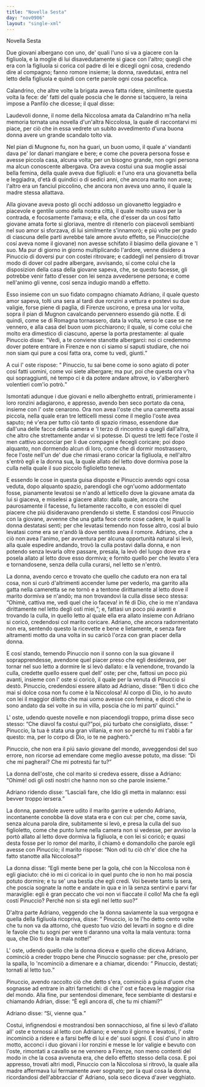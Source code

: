 ```yaml
---
title: "Novella Sesta"
day: "nov0906"
layout: "single-xml"
---
```

<div id="nov0906" type="novella" who="panfilo">
<head>Novella Sesta</head>
<argument>
<p>
<milestone id="p09060001"/>Due giovani albergano con uno, de' quali l'uno si va a giacere con la figliuola, e la moglie di lui disavedutamente si giace con l'altro; quegli che era con la figliuola si corica col padre di lei e dicegli ogni cosa, credendo dire al compagno; fanno romore insieme; la donna, ravedutasi, entra nel letto della figliuola e quindi con certe parole ogni cosa pacefica.</p>
</argument>
<div3 type="commentary" who="author">
<p>
<milestone id="p09060002"/>
<name persref="calandrino" type="person">Calandrino</name>, che altre volte la brigata aveva fatta ridere, similmente questa volta la fece: de' fatti del quale poscia che le donne si tacquero, 
            <name persref="emilia" type="person">la reina</name> impose a 
            <name persref="panfilo" type="person">Panfilo</name> che dicesse; il qual disse:</p>
</div3>
<div3 type="commentary" who="panfilo">
<p>
<milestone id="p09060003"/>Laudevoli donne, il nome della 
            <name persref="niccolosa" type="person">Niccolosa</name> amata da 
            <name persref="calandrino" type="person">Calandrino</name> m'ha nella memoria tornata una novella d'un'altra 
            <name persref="niccolosa-0906" type="person">Niccolosa</name>, la quale di raccontarvi mi piace, per ciò che in essa vedrete un subito avvedimento d'una buona donna avere un grande scandalo tolto via.</p>
</div3>
<p>
<milestone id="p09060004"/>Nel pian di 
          <name placeref="mugnone" type="place">Mugnone</name> fu, non ha guari, un buon uomo, il quale a' viandanti dava pe' lor danari mangiare e bere; e come che povera persona fosse e avesse piccola casa, alcuna volta; per un bisogno grande, non ogni persona ma alcun conoscente albergava. 
          <milestone id="p09060005"/>Ora aveva costui una sua moglie assai bella femina, della quale aveva due figliuoli: e l'uno era una giovanetta bella e leggiadra, d'età di quindici o di sedici anni, che ancora marito non avea; l'altro era un fanciul piccolino, che ancora non aveva uno anno, il quale la madre stessa allattava.</p>
<p>
<milestone id="p09060006"/>Alla giovane aveva posto gli occhi addosso un giovanetto leggiadro e piacevole e gentile uomo della nostra città, il quale molto usava per la contrada, e focosamente l'amava; e ella, che d'esser da un cosí fatto giovane amata forte si gloriava, mentre di ritenerlo con piacevoli sembianti nel suo amor si sforzava, di lui similmente s'innamorò; e piú volte per grado di ciascuna delle parti avrebbe tale amore avuto effetto, se 
          <name persref="pinuccio" type="person">Pinuccio</name>(che cosí aveva nome il giovane) non avesse schifato il biasimo della giovane e 'l suo. 
          <milestone id="p09060007"/>Ma pur di giorno in giorno multiplicando l'ardore, venne disidero a 
          <name persref="pinuccio" type="person">Pinuccio</name> di doversi pur con costei ritrovare; e caddegli nel pensiero di trovar modo di dover col padre albergare, avvisando, sí come colui che la disposizion della casa della giovane sapeva, che, se questo facesse, gli potrebbe venir fatto d'esser con lei senza avvedersene persona; e come nell'animo gli venne, cosí senza indugio mandò a effetto.</p>
<p>
<milestone id="p09060008"/>Esso insieme con un suo fidato compagno chiamato 
          <name persref="adriano" type="person">Adriano</name>, il quale questo amor sapeva, tolti una sera al tardi due ronzini a vettura e postevi su due valigie, forse piene di paglia, di 
          <name placeref="firenze" type="place">Firenze</name> uscirono, e presa una lor volta, sopra il pian di 
          <name placeref="mugnone" type="place">Mugnon</name> cavalcando pervennero essendo già notte. 
          <milestone id="p09060009"/>E di quindi, come se di 
          <name placeref="romagna" type="place">Romagna</name> tornassero, data la volta, verso le case se ne vennero, e alla casa del buon uom picchiarono; il quale, sí come colui che molto era dimestico di ciascuno, aperse la porta prestamente: al quale 
          <name persref="pinuccio" type="person">Pinuccio</name> disse: 
          <q direct="unspecified" who="pinuccio">Vedi, a te conviene stanotte albergarci: noi ci credemmo dover potere entrare in 
          <name placeref="firenze" type="place">Firenze</name> e non ci siamo sí saputi studiare, che noi non siam qui pure a cosí fatta ora, come tu vedi, giunti.</q></p>
<p>
<milestone id="p09060010"/>A cui l'
          <name persref="oste-0906" type="person">oste</name> rispose: 
          <q direct="unspecified" who="oste-0906">
<name persref="pinuccio" type="person">Pinuccio</name>, tu sai bene come io sono agiato di poter cosí fatti uomini, come voi siete albergare; ma pur, poi che questa ora v'ha qui sopraggiunti, né tempo ci è da potere andare altrove, io v'albergherò volentieri com'io potrò.</q></p>
<p>
<milestone id="p09060011"/>Ismontati adunque i due giovani e nello alberghetto entrati, primieramente i loro ronzini adagiarono, e appresso, avendo ben seco portato da cena, insieme con l'
          <name persref="oste-0906" type="person">oste</name> cenarono. Ora non avea l'oste che una cameretta assai piccola, nella quale eran tre letticelli messi come il meglio l'oste avea saputo; né v'era per tutto ciò tanto di spazio rimaso, essendone due dall'una delle facce della camera e 'l terzo di rincontro a quegli dall'altra, che altro che strettamente andar vi si potesse. 
          <milestone id="p09060012"/>Di questi tre letti fece l'oste il men cattivo acconciar per li due compagni e fecegli coricare; poi dopo alquanto, non dormendo alcun di loro, come che di dormir mostrassero, fece l'oste nell'un de' due che rimasi erano coricar la figliuola, e nell'altro s'entrò egli e la 
          <name persref="donna-0906" type="person">donna</name> sua, la quale allato del letto dove dormiva pose la culla nella quale il suo piccolo figlioletto teneva.</p>
<p>
<milestone id="p09060013"/>E essendo le cose in questa guisa disposte e 
          <name persref="pinuccio" type="person">Pinuccio</name> avendo ogni cosa veduta, dopo alquanto spazio, parendogli che ogn'uomo addormentato fosse, pianamente levatosi se n'andò al letticello dove la giovane amata da lui si giaceva, e miselesi a giacere allato: dalla quale, ancora che paurosamente il facesse, fu lietamente raccolto, e con essolei di quel piacere che piú disideravano prendendo si stette. 
          <milestone id="p09060014"/>E standosi cosí 
          <name persref="pinuccio" type="person">Pinuccio</name> con la giovane, avvenne che una gatta fece certe cose cadere, le quali la 
          <name persref="donna-0906" type="person">donna</name> destatasi sentí; per che levatasi temendo non fosse altro, cosí al buio levatasi come era se n'andò là dove sentito avea il romore. 
          <milestone id="p09060015"/>
<name persref="adriano" type="person">Adriano</name>, che a ciò non avea l'animo, per avventura per alcuna opportunità natural si levò, alla quale espedire andando, trovò la culla postavi dalla donna, e non potendo senza levarla oltre passare, presala, la levò del luogo dove era e posela allato al letto dove esso dormiva; e fornito quello per che levato s'era e tornandosene, senza della culla curarsi, nel letto se n'entrò.</p>
<p>
<milestone id="p09060016"/>La 
          <name persref="donna-0906" type="person">donna</name>, avendo cerco e trovato che quello che caduto era non era tal cosa, non si curò d'altrimenti accender lume per vederlo, ma garrito alla gatta nella cameretta se ne tornò e a tentone dirittamente al letto dove il marito dormiva se n'andò; ma non trovandovi la culla disse seco stessa: 
          <q direct="unspecified" who="donna-0906">Ohimè, cattiva me, vedi quel che io faceva! in fé di Dio, che io me n'andava dirittamente nel letto degli osti miei,</q>; 
          <milestone id="p09060017"/>e, fattasi un poco piú avanti e trovando la culla, in quello letto al quale ella era allato insieme con 
          <name persref="adriano" type="person">Adriano</name> si coricò, credendosi col marito coricare. 
          <name persref="adriano" type="person">Adriano</name>, che ancora radormentato non era, sentendo questo la ricevette e bene e lietamente, e senza fare altramenti motto da una volta in su caricò l'orza con gran piacer della donna.</p>
<p>
<milestone id="p09060018"/>E cosí stando, temendo 
          <name persref="pinuccio" type="person">Pinuccio</name> non il sonno con la sua giovane il soprapprendesse, avendone quel piacer preso che egli desiderava, per tornar nel suo letto a dormire le si levò dallato: e là venendone, trovando la culla, credette quello essere quel dell'
          <name persref="oste-0906" type="person">oste</name>; per che, fattosi un poco piú avanti, insieme con l'
          <name persref="oste-0906" type="person">oste</name> si coricò, il quale per la venuta di 
          <name persref="pinuccio" type="person">Pinuccio</name> si destò. 
          <milestone id="p09060019"/>
<name persref="pinuccio" type="person">Pinuccio</name>, credendosi essere allato ad 
          <name persref="adriano" type="person">Adriano</name>, disse: 
          <q direct="unspecified" who="pinuccio">Ben ti dico che mai sí dolce cosa non fu come è la 
          <name persref="niccolosa-0906" type="person">Niccolosa</name>! Al corpo di Dio, io ho avuto con lei il maggior diletto che mai uomo avesse con femina, e dicoti che io sono andato da sei volte in su in villa, poscia che io mi parti' quinci.</q></p>
<p>
<milestone id="p09060020"/>L'
          <name persref="oste-0906" type="person">oste</name>, udendo queste novelle e non piacendogli troppo, prima disse seco stesso: 
          <q direct="unspecified" who="oste-0906">Che diavol fa costui qui?</q>poi, piú turbato che consigliato, disse: 
          <q direct="unspecified" who="oste-0906">
<name persref="pinuccio" type="person">Pinuccio</name>, la tua è stata una gran villania, e non so perché tu mi t'abbi a far questo: ma, per lo corpo di Dio, io te ne pagherò.</q></p>
<p>
<milestone id="p09060021"/>
<name persref="pinuccio" type="person">Pinuccio</name>, che non era il piú savio giovane del mondo, avveggendosi del suo errore, non ricorse ad emendare come meglio avesse potuto, ma disse: 
          <q direct="unspecified" who="pinuccio">Di che mi pagherai? Che mi potrestú far tu?</q></p>
<p>
<milestone id="p09060022"/>La 
          <name persref="donna-0906" type="person">donna</name> dell'oste, che col marito si credeva essere, disse a 
          <name persref="adriano" type="person">Adriano</name>: 
          <q direct="unspecified" who="donna-0906">Ohimè! odi gli osti nostri che hanno non so che parole insieme.</q></p>
<p>
<milestone id="p09060023"/>
<name persref="adriano" type="person">Adriano</name> ridendo disse: 
          <q direct="unspecified" who="adriano">Lasciali fare, che Idio gli metta in malanno: essi bevver troppo iersera.</q></p>
<p>
<milestone id="p09060024"/>La 
          <name persref="donna-0906" type="person">donna</name>, parendole avere udito il marito garrire e udendo 
          <name persref="adriano" type="person">Adriano</name>, incontanente conobbe là dove stata era e con cui: per che, come savia, senza alcuna parola dire, subitamente si levò, e presa la culla del suo figlioletto, come che punto lume nella camera non si vedesse, per avviso la portò allato al letto dove dormiva la figliuola, e con lei si coricò; 
          <milestone id="p09060025"/>e quasi desta fosse per lo romor del marito, il chiamò e domandollo che parole egli avesse con 
          <name persref="pinuccio" type="person">Pinuccio</name>; il marito rispose: 
          <q direct="unspecified" who="oste-0906">Non odi tu ciò ch'e' dice che ha fatto stanotte alla 
          <name persref="niccolosa-0906" type="person">Niccolosa</name>?</q></p>
<p>
<milestone id="p09060026"/>La 
          <name persref="donna-0906" type="person">donna</name> disse: 
          <q direct="unspecified" who="donna-0906">Egli mente bene per la gola, ché con la 
          <name persref="niccolosa-0906" type="person">Niccolosa</name> non è egli giaciuto: ché io mi ci coricai io in quel punto che io non ho mai poscia potuto dormire; e tu se' una bestia che egli credi. Voi bevete tanto la sera, che poscia sognate la notte e andate in qua e in là senza sentirvi e parvi far maraviglie: egli è gran peccato che voi non vi fiaccate il collo! Ma che fa egli costí 
          <name persref="pinuccio" type="person">Pinuccio</name>? Perché non si sta egli nel letto suo?</q></p>
<p>
<milestone id="p09060027"/>D'altra parte 
          <name persref="adriano" type="person">Adriano</name>, veggendo che la 
          <name persref="donna-0906" type="person">donna</name> saviamente la sua vergogna e quella della figliuola ricopriva, disse: 
          <q direct="unspecified" who="adriano">
<name persref="pinuccio" type="person">Pinuccio</name>, io te l'ho detto cento volte che tu non va da attorno, ché questo tuo vizio del levarti in sogno e di dire le favole che tu sogni per vere ti daranno una volta la mala ventura: torna qua, che Dio ti dea la mala notte!</q></p>
<p>
<milestone id="p09060028"/>L'
          <name persref="oste-0906" type="person">oste</name>, udendo quello che la 
          <name persref="donna-0906" type="person">donna</name> diceva e quello che diceva 
          <name persref="adriano" type="person">Adriano</name>, cominciò a creder troppo bene che 
          <name persref="pinuccio" type="person">Pinuccio</name> sognasse: per che, presolo per la spalla, lo 'ncominciò a dimenare e a chiamar, dicendo: 
          <q direct="unspecified" who="oste-0906">
<name persref="pinuccio" type="person">Pinuccio</name>, destati; tornati al letto tuo.</q></p>
<p>
<milestone id="p09060029"/>
<name persref="pinuccio" type="person">Pinuccio</name>, avendo raccolto ciò che detto s'era, cominciò a guisa d'uom che sognasse ad entrare in altri farnetichi: di che l'
          <name persref="oste-0906" type="person">ost</name> e faceva le maggior risa del mondo. Alla fine, pur sentendosi dimenare, fece sembiante di destarsi e chiamando 
          <name persref="adriano" type="person">Adrian</name>, disse: 
          <q direct="unspecified" who="pinuccio">È egli ancora dí, che tu mi chiami?</q></p>
<p>
<milestone id="p09060030"/>
<name persref="adriano" type="person">Adriano</name> disse: 
          <q direct="unspecified" who="adriano">Sí, vienne qua.</q></p>
<p>
<milestone id="p09060031"/>Costui, infignendosi e mostrandosi ben sonnacchioso, al fine si levò d'allato all'
          <name persref="oste-0906" type="person">oste</name> e tornossi al letto con 
          <name persref="adriano" type="person">Adriano</name>; e venuto il giorno e levatosi, l'
          <name persref="oste-0906" type="person">oste</name> incominciò a ridere e a farsi beffe di lui e de' suoi sogni. 
          <milestone id="p09060032"/>E cosí d'uno in altro motto, acconci i duo giovani i lor ronzini e messe le lor valigie e bevuto con l'oste, rimontati a cavallo se ne vennero a 
          <name placeref="firenze" type="place">Firenze</name>, non meno contenti del modo in che la cosa avvenuta era, che dello effetto stesso della cosa. 
          <milestone id="p09060033"/>E poi appresso, trovati altri modi, 
          <name persref="pinuccio" type="person">Pinuccio</name> con la 
          <name persref="niccolosa-0906" type="person">Niccolosa</name> si ritrovò, la quale alla madre affermava lui fermamente aver sognato; per la qual cosa la 
          <name persref="donna-0906" type="person">donna</name>, ricordandosi dell'abbracciar d'
          <name persref="adriano" type="person">Adriano</name>, sola seco diceva d'aver vegghiato.</p>
</div>
